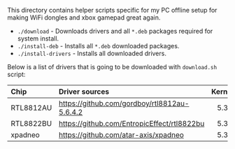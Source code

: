 This directory contains helper scripts specific for my PC offline setup for making WiFi dongles and xbox gamepad great again.

- `./download` - Downloads drivers and all `*.deb` packages required for system install.
- `./install-deb` - Installs all `*.deb` downloaded packages.
- `./install-drivers` - Installs all downloaded drivers.

Below is a list of drivers that is going to be downloaded with `download.sh` script:

|    Chip   |                Driver sources                | Kernel |
|:----------|:---------------------------------------------|:------:|
| RTL8812AU | https://github.com/gordboy/rtl8812au-5.6.4.2 | 5.3    |
| RTL8822BU | https://github.com/EntropicEffect/rtl8822bu  | 5.3    |
| xpadneo   | https://github.com/atar-axis/xpadneo         | 5.3    |
